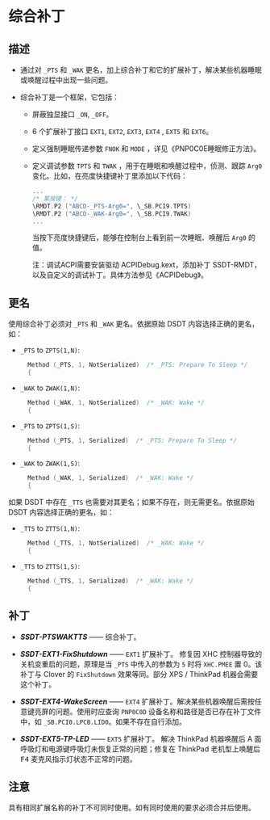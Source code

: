 # 综合补丁

## 描述

- 通过对 `_PTS` 和 `_WAK` 更名，加上综合补丁和它的扩展补丁，解决某些机器睡眠或唤醒过程中出现一些问题。

- 综合补丁是一个框架，它包括：
  - 屏蔽独显接口 `_ON`, `_OFF`。
  - 6 个扩展补丁接口 `EXT1`, `EXT2`, `EXT3`, `EXT4` , `EXT5` 和 `EXT6`。
  - 定义强制睡眠传递参数 `FNOK` 和 `MODE` ，详见《PNP0C0E睡眠修正方法》。
  - 定义调试参数 `TPTS` 和 `TWAK` ，用于在睡眠和唤醒过程中，侦测、跟踪 `Arg0` 变化。比如，在亮度快捷键补丁里添加以下代码：

    ```Swift
    ...
    /* 某按键： */
    \RMDT.P2 ("ABCD-_PTS-Arg0=", \_SB.PCI9.TPTS)
    \RMDT.P2 ("ABCD-_WAK-Arg0=", \_SB.PCI9.TWAK)
    ...
    ```

    当按下亮度快捷键后，能够在控制台上看到前一次睡眠、唤醒后 `Arg0` 的值。

    注：调试ACPI需要安装驱动 ACPIDebug.kext，添加补丁 SSDT-RMDT，以及自定义的调试补丁。具体方法参见《ACPIDebug》。

## 更名

使用综合补丁必须对 `_PTS` 和 `_WAK` 更名。依据原始 DSDT 内容选择正确的更名，如：

- `_PTS` to `ZPTS(1,N)`:

  ```Swift
    Method (_PTS, 1, NotSerialized)  /* _PTS: Prepare To Sleep */
    {
  ```

- `_WAK` to `ZWAK(1,N)`:

  ```Swift
    Method (_WAK, 1, NotSerialized)  /* _WAK: Wake */
    {
  ```

- `_PTS` to `ZPTS(1,S)`:

  ```Swift
    Method (_PTS, 1, Serialized)  /* _PTS: Prepare To Sleep */
    {
  ```

- `_WAK` to `ZWAK(1,S)`:

  ```Swift
    Method (_WAK, 1, Serialized)  /* _WAK: Wake */
    {
  ```

如果 DSDT 中存在 `_TTS` 也需要对其更名；如果不存在，则无需更名。依据原始 DSDT 内容选择正确的更名，如：

- `_TTS` to `ZTTS(1,N)`:

  ```Swift
    Method (_TTS, 1, NotSerialized)  /* _WAK: Wake */
    {
  ```

- `_TTS` to `ZTTS(1,S)`:

  ```Swift
    Method (_TTS, 1, Serialized)  /* _WAK: Wake */
    {
  ```


## 补丁

- ***SSDT-PTSWAKTTS*** —— 综合补丁。

- ***SSDT-EXT1-FixShutdown*** —— `EXT1` 扩展补丁。 修复因 XHC 控制器导致的关机变重启的问题，原理是当 `_PTS` 中传入的参数为 `5` 时将 `XHC.PMEE` 置 0。该补丁与 Clover 的 `FixShutdown` 效果等同。部分 XPS / ThinkPad 机器会需要这个补丁。

- ***SSDT-EXT4-WakeScreen*** —— `EXT4` 扩展补丁。解决某些机器唤醒后需按任意键亮屏的问题。使用时应查询 `PNP0C0D` 设备名称和路径是否已存在补丁文件中，如 `_SB.PCI0.LPCB.LID0`。如果不存在自行添加。

- ***SSDT-EXT5-TP-LED*** —— `EXT5` 扩展补丁。 解决 ThinkPad 机器唤醒后 A 面呼吸灯和电源键呼吸灯未恢复正常的问题；修复在 ThinkPad 老机型上唤醒后 <kbd>F4</kbd> 麦克风指示灯状态不正常的问题。

## 注意

具有相同扩展名称的补丁不可同时使用。如有同时使用的要求必须合并后使用。

